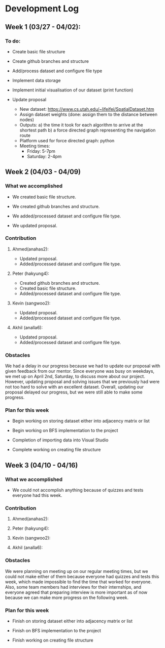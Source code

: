 # Development Log

## Week 1 (03/27 - 04/02):
### To do:
- Create basic file structure

- Create github branches and structure

- Add/process dataset and configure file type

- Implement data storage
- Implement initial visualisation of our dataset (print function)

- Update proposal
    - New dataset: https://www.cs.utah.edu/~lifeifei/SpatialDataset.htm
    - Assign dataset weights (done: assign them to the distance between nodes)
    - Outputs: 
        a) the time it took for each algorithm to arrive at the shortest path
        b) a force directed graph representing the navigation route
    - Platform used for force directed graph: python
    - Meeting times:
      - Friday: 5-7pm
      - Saturday: 2-4pm

## Week 2 (04/03 - 04/09)
### What we accomplished

- We created basic file structure.

- We created github branches and structure.

- We added/processed dataset and configure file type.

- We updated proposal.

### Contribution

1. Ahmed(anahas2):
    - Updated proposal.
    - Added/processed dataset and configure file type.

2. Peter (hakyung4): 
    - Created github branches and structure.
    - Created basic file structure.
    - Added/processed dataset and configure file type.

3. Kevin (sangwoo2):
    - Updated proposal.
    - Added/processed dataset and configure file type.

4. Akhil (analla6):
    - Updated proposal.
    - Added/processed dataset and configure file type.

### Obstacles
We had a delay in our progress because we had to update our proposal with given feedback from our mentor. Since everyone was busy on weekdays, we met up on April 2nd, Saturday, to discuss more about our project. However, updating proposal and solving issues that we previously had were not too hard to solve with an excellent dataset. Overall, updating our proposal delayed our progress, but we were still able to make some progress.

### Plan for this week
- Begin working on storing dataset either into adjacency matrix or list

- Begin working on BFS implementation to the project

- Completion of importing data into Visual Studio 

- Complete working on creating file structure

## Week 3 (04/10 - 04/16)
### What we accomplished

- We could not accomplish anything because of quizzes and tests everyone had this week. 

### Contribution

1. Ahmed(anahas2):

2. Peter (hakyung4): 

3. Kevin (sangwoo2):

4. Akhil (analla6):

### Obstacles
We were planning on meeting up on our regular meeting times, but we could not make either of them because everyone had quizzes and tests this week, which made impossible to find the time that worked for everyone. Also, some team members had interviews for their internships, and everyone agreed that preparing interview is more important as of now because we can make more progress on the following week.

### Plan for this week
- Finish on storing dataset either into adjacency matrix or list

- Finish on BFS implementation to the project

- Finish working on creating file structure